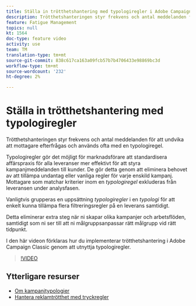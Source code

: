 ```yaml
---
title: Ställa in trötthetshantering med typologiregler i Adobe Campaign Classic
description: Trötthetshanteringen styr frekvens och antal meddelanden för att undvika att mottagare efterfrågas och används ofta med en typologiregel. I den här videon förklaras hur du implementerar trötthetshantering i Adobe Campaign Classic genom att utnyttja typologiregler.
feature: Fatigue Management
topics: null
kt: 1564
doc-type: feature video
activity: use
team: TM
translation-type: tm+mt
source-git-commit: 838c617ca163a09fcb57b7b4706433e98869bc3d
workflow-type: tm+mt
source-wordcount: '232'
ht-degree: 2%

---
```



# Ställa in trötthetshantering med typologiregler

Trötthetshanteringen styr frekvens och antal meddelanden för att undvika att mottagare efterfrågas och används ofta med en typologiregel.

Typologiregler gör det möjligt för marknadsförare att standardisera affärspraxis för alla leveranser mer effektivt för att styra kampanjmeddelanden till kunder. De gör detta genom att eliminera behovet av att tillämpa undantag eller vanliga regler för varje enskild kampanj. Mottagare som matchar kriterier inom en *typologiregel* exkluderas från leveransen under analysfasen.

Vanligtvis grupperas en uppsättning *typologiregler* i en *typologi* för att enkelt kunna tillämpa flera filtreringsregler på en leverans samtidigt.

Detta eliminerar extra steg när ni skapar olika kampanjer och arbetsflöden, samtidigt som ni ser till att ni målgruppsanpassar rätt målgrupp vid rätt tidpunkt.

I den här videon förklaras hur du implementerar trötthetshantering i Adobe Campaign Classic genom att utnyttja typologiregler.

>[!VIDEO](https://video.tv.adobe.com/v/25090?quality=12)

## Ytterligare resurser

* [Om kampanjtypologier](https://docs.adobe.com/content/help/en/campaign-classic/using/orchestrating-campaigns/campaign-optimization/about-campaign-typologies.html)
* [Hantera reklamtrötthet med tryckregler](https://docs.adobe.com/content/help/en/campaign-classic/using/orchestrating-campaigns/campaign-optimization/pressure-rules.html)

